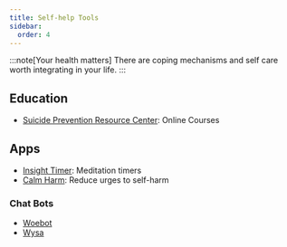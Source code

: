 ```yaml
---
title: Self-help Tools
sidebar:
  order: 4
---
```


:::note[Your health matters]
There are coping mechanisms and self care worth integrating in your life.
:::

## Education
- [Suicide Prevention Resource Center](https://sprc.org/online-courses/): Online Courses
 
## Apps
- [Insight Timer](https://insighttimer.com): Meditation timers
- [Calm Harm](https://calmharm.co.uk): Reduce urges to self-harm

### Chat Bots
- [Woebot](https://woebothealth.com)
- [Wysa](https://www.wysa.com/)

<!-- ## Techniques
- Deep breathing (4-7-8 technique) 
- Grounding (5-4-3-2-1 method)
- Gratitude tracking
- Journaling prompts -->
